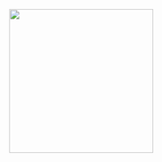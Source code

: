 

<div>
  
</div>



<img src="https://github.com/user-attachments/assets/926ebe08-b183-4135-abf7-de64d7340bb2" width="260">


